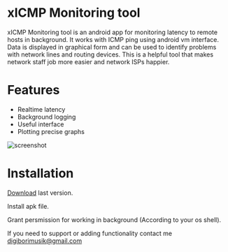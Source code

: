 

# xICMP Monitoring tool

xICMP Monitoring tool is an android app for monitoring latency to remote hosts in background.
It works with ICMP ping using android vm interface. Data is displayed in graphical form and can be used to identify problems with network lines and routing devices. 
This is a helpful tool that makes network staff job more easier and network ISPs happier.



# Features

  - Realtime latency
  - Background logging
  - Useful interface
  - Plotting precise graphs
  
  
  ![screenshot](https://github.com/digiborimusik/xICMP-Monitoring-tool/blob/main/md/bg.jpg)
  
  
# Installation
[Download](https://github.com/digiborimusik/xICMP-Monitoring-tool/releases/) last version.

Install apk file.

Grant persmission for working in background (According to your os shell).

  
If you need to support or adding functionality contact me digiborimusik@gmail.com
